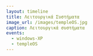 ```yaml
---
layout: timeline 
title: Λειτουργικά Συστήματα
image_url: /images/templeOS.jpg
caption: Λειτουργικά συστήματα
events:
  - windows-XP
  - templeOS
---
```

